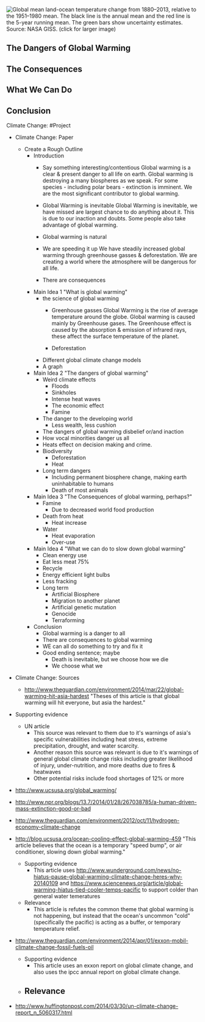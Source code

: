 
![Global mean land-ocean temperature change from 1880–2013, relative to the 1951–1980 mean. The black line is the annual mean and the red line is the 5-year running mean. The green bars show uncertainty estimates. Source: NASA GISS. (click for larger image)](http://upload.wikimedia.org/wikipedia/commons/thumb/f/f8/Global_Temperature_Anomaly.svg/320px-Global_Temperature_Anomaly.svg.png)

## The Dangers of Global Warming

## The Consequences

## What We Can Do

## Conclusion

Climate Change: #Project

- Climate Change: Paper
    - Create a Rough Outline
        - Introduction
            - Say something interesting/contentious
                Global warming is a clear & present danger to all life on earth. Global warming
                is destroying a many biospheres as we speak. For some species - including polar
                bears - extinction is imminent. We are the most significant contributor to
                global warming.

            - Global Warming is inevitable
                Global Warming is inevitable, we have missed are largest chance to do anything
                about it. This is due to our inaction and doubts. Some people also take
                advantage of global warming.

            - Global warming is natural
            - We are speeding it up
                We have steadily increased global warming through greenhouse gasses
                & deforestation. We are creating a world where the atmosphere will be dangerous
                for all life.
            - There are consequences
        - Main Idea 1
        "What is global warming"
            - the science of global warming
                - Greenhouse gasses
                    Global Warming is the rise of average temperature around the globe. Global
                    warming is caused mainly by Greenhouse gases. The Greenhouse effect is caused
                    by the absorption & emission of infrared rays, these affect the surface
                    temperature of the planet.

                - Deforestation
            - Different global climate change models
            - A graph
        - Main Idea 2
        "The dangers of global warming"
            - Weird climate effects
                - Floods
                - Sinkholes
                - Intense heat waves
                - The economic effect
                - Famine
            - The danger to the developing world
                - Less wealth, less cushion
            - The dangers of global warming disbelief or/and inaction
            - How vocal minorities danger us all
            - Heats effect on decision making and crime.
            - Biodiversity
                - Deforestation
                - Heat
            - Long term dangers
                - Including permanent biosphere change, making earth uninhabitable to humans
                - Death of most animals
        - Main Idea 3
        "The Consequences of global warming, perhaps?"
            - Famine
                - Due to decreased world food production
            - Death from heat
                - Heat increase
            - Water
                - Heat evaporation
                - Over-use
        - Main Idea 4
        "What we can do to slow down global warming"
            - Clean energy use
            - Eat less meat 75%
            - Recycle
            - Energy efficient light bulbs
            - Less fracking
            - Long term
                - Artificial Biosphere
                - Migration to another planet
                - Artificial genetic mutation
                - Genocide
                - Terraforming
        - Conclusion
            - Global warming is a danger to all
            - There are consequences to global warming
            - WE can all do something to try and fix it
            - Good ending sentence; maybe
                - Death is inevitable, but we choose how we die
                - We choose what we 
- Climate Change: Sources
    - http://www.theguardian.com/environment/2014/mar/22/global-warming-hit-asia-hardest
        "Theses of this article is that global warming will hit everyone, but
        asia the hardest."

 - Supporting evidence
      - UN article
        - This source was relevant to them due to it's warnings of asia's specific vulnerabilities including heat stress, extreme precipitation, drought, and water scarcity.
        - Another reason this source was relevant is due to it's warnings of general global climate change risks including greater likelihood of injury, under-nutrition, and more deaths due to fires & heatwaves
        - Other potential risks include food shortages of 12% or more
  - http://www.ucsusa.org/global_warming/
  - http://www.npr.org/blogs/13.7/2014/01/28/267038785/a-human-driven-mass-extinction-good-or-bad
  - http://www.theguardian.com/environment/2012/oct/11/hydrogen-economy-climate-change
  - http://blog.ucsusa.org/ocean-cooling-effect-global-warming-459
    "This article believes that the ocean is a temporary "speed bump", or air conditioner, slowing down global warming."
    - Supporting evidence
      - This article uses http://www.wunderground.com/news/no-hiatus-pause-global-warming-climate-change-heres-why-20140109 and https://www.sciencenews.org/article/global-warming-hiatus-tied-cooler-temps-pacific to support colder than general water temeratures
    - Relevance
      - This article is refutes the common theme that global warming is not happening, but instead that the ocean's uncommon "cold" (specifically the pacific) is acting as a buffer, or temporary temperature relief.
  - http://www.theguardian.com/environment/2014/apr/01/exxon-mobil-climate-change-fossil-fuels-oil
    - Supporting evidence
      - This article uses an exxon report on global climate change, and also uses the ipcc annual report on global climate change.
    - Relevance
      - 
  - http://www.huffingtonpost.com/2014/03/30/un-climate-change-report_n_5060317.html
